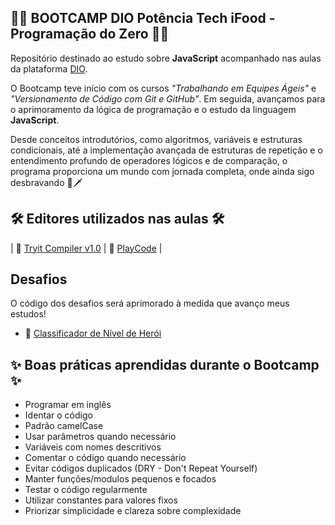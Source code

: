 ## 👩‍💻 BOOTCAMP DIO Potência Tech iFood - Programação do Zero 👩‍💻

Repositório destinado ao estudo sobre **JavaScript** acompanhado nas aulas da plataforma [DIO](https://www.dio.me/).

O Bootcamp teve início com os cursos _"Trabalhando em Equipes Ágeis"_ e _"Versionamento de Código com Git e GitHub"_. Em seguida, avançamos para o aprimoramento da lógica de programação e o estudo da linguagem **JavaScript**. 

Desde conceitos introdutórios, como algoritmos, variáveis e estruturas condicionais, até a implementação avançada de estruturas de repetição e o entendimento profundo de operadores lógicos e de comparação, o programa proporciona um mundo com jornada completa, onde ainda sigo desbravando 🦸🗡️

## 🛠️ Editores utilizados nas aulas 🛠️

| 🔗 [Tryit Compiler v1.0](https://www.w3schools.com/tryit/trycompiler.asp?filename=demo_nodejs)
| 🔗 [PlayCode](https://playcode.io/javascript) |

## Desafios

O código dos desafios será aprimorado à medida que avanço meus estudos!

- 🦸 [Classificador de Nível de Herói](https://github.com/micheledarosa/desafio-classificador-de-nivel-de-heroi)


## ✨ Boas práticas aprendidas durante o Bootcamp ✨
- Programar em inglês
- Identar o código
- Padrão camelCase
- Usar parâmetros quando necessário
- Variáveis com nomes descritivos
- Comentar o código quando necessário
- Evitar códigos duplicados (DRY - Don't Repeat Yourself)
- Manter funções/modulos pequenos e focados
- Testar o código regularmente
- Utilizar constantes para valores fixos
- Priorizar simplicidade e clareza sobre complexidade
